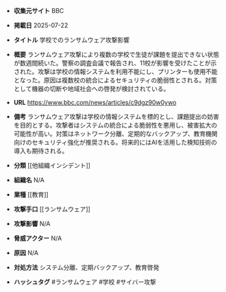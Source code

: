 - **収集元サイト**
BBC

- **掲載日**
2025-07-22

- **タイトル**
学校でのランサムウェア攻撃影響

- **概要**
ランサムウェア攻撃により複数の学校で生徒が課題を提出できない状態が数週間続いた。警察の調査会議で報告され、11校が影響を受けたことが示された。攻撃は学校の情報システムを利用不能にし、プリンターも使用不能となった。原因は複数校の統合によるセキュリティの脆弱性とされる。対策として機器の切断や地域社会への啓発が検討されている。

- **URL**
https://www.bbc.com/news/articles/c9dgz90w0ywo

- **備考**
ランサムウェア攻撃は学校の情報システムを標的とし、課題提出の妨害を目的とする。攻撃者はシステムの統合による脆弱性を悪用し、被害拡大の可能性が高い。対策はネットワーク分離、定期的なバックアップ、教育機関向けのセキュリティ強化が推奨される。将来的にはAIを活用した検知技術の導入も期待される。

- **分類**
[[他組織インシデント]]

- **組織名**
N/A

- **業種**
[[教育]]

- **攻撃手口**
[[ランサムウェア]]

- **攻撃影響**
N/A

- **脅威アクター**
N/A

- **原因**
N/A

- **対処方法**
システム分離、定期バックアップ、教育啓発

- **ハッシュタグ**
#ランサムウェア #学校 #サイバー攻撃
